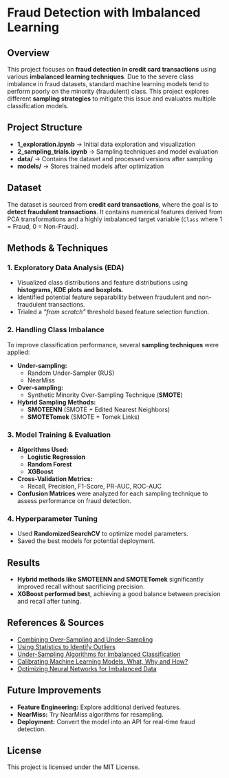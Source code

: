 # Fraud Detection with Imbalanced Learning

## Overview
This project focuses on **fraud detection in credit card transactions** using various **imbalanced learning techniques**. Due to the severe class imbalance in fraud datasets, standard machine learning models tend to perform poorly on the minority (fraudulent) class. This project explores different **sampling strategies** to mitigate this issue and evaluates multiple classification models.

## Project Structure
- **1_exploration.ipynb** → Initial data exploration and visualization
- **2_sampling_trials.ipynb** → Sampling techniques and model evaluation
- **data/** → Contains the dataset and processed versions after sampling
- **models/** → Stores trained models after optimization

## Dataset
The dataset is sourced from **credit card transactions**, where the goal is to **detect fraudulent transactions**. It contains numerical features derived from PCA transformations and a highly imbalanced target variable (`Class` where 1 = Fraud, 0 = Non-Fraud).

## Methods & Techniques
### 1. Exploratory Data Analysis (EDA)
- Visualized class distributions and feature distributions using **histograms, KDE plots and boxplots**.
- Identified potential feature separability between fraudulent and non-fraudulent transactions.
- Trialed a *"from scratch"* threshold based feature selection function.

### 2. Handling Class Imbalance
To improve classification performance, several **sampling techniques** were applied:
- **Under-sampling:**
  - Random Under-Sampler (RUS)
  - NearMiss
- **Over-sampling:**
  - Synthetic Minority Over-Sampling Technique (**SMOTE**)
- **Hybrid Sampling Methods:**
  - **SMOTEENN** (SMOTE + Edited Nearest Neighbors)
  - **SMOTETomek** (SMOTE + Tomek Links)

### 3. Model Training & Evaluation
- **Algorithms Used:**
  - **Logistic Regression**
  - **Random Forest**
  - **XGBoost**
- **Cross-Validation Metrics:**
  - Recall, Precision, F1-Score, PR-AUC, ROC-AUC
- **Confusion Matrices** were analyzed for each sampling technique to assess performance on fraud detection.

### 4. Hyperparameter Tuning
- Used **RandomizedSearchCV** to optimize model parameters.
- Saved the best models for potential deployment.

## Results
- **Hybrid methods like SMOTEENN and SMOTETomek** significantly improved recall without sacrificing precision.
- **XGBoost performed best**, achieving a good balance between precision and recall after tuning.

## References & Sources
- [Combining Over-Sampling and Under-Sampling](https://machinelearningmastery.com/combine-oversampling-and-undersampling-for-imbalanced-classification/)
- [Using Statistics to Identify Outliers](https://machinelearningmastery.com/how-to-use-statistics-to-identify-outliers-in-data/)
- [Under-Sampling Algorithms for Imbalanced Classification](https://machinelearningmastery.com/undersampling-algorithms-for-imbalanced-classification/)
- [Calibrating Machine Learning Models. What, Why and How?](https://filament.ai/resources/calibrating-machine-learning-models-what-why-and-how/)
- [Optimizing Neural Networks for Imbalanced Data](https://www.mdpi.com/2079-9292/12/12/2674)

## Future Improvements
- **Feature Engineering:** Explore additional derived features.
- **NearMiss:** Try NearMiss algorithms for resampling.
- **Deployment:** Convert the model into an API for real-time fraud detection.

## License
This project is licensed under the MIT License.

